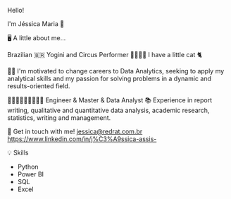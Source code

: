 Hello!

I'm Jéssica Maria 🤗

🖥️ A little about me...

Brazilian 🇧🇷
Yogini and Circus Performer 🧘🏻‍♀️🎪
I have a little cat 🐈

👊🏼 I'm motivated to change careers to Data Analytics,
seeking to apply my analytical skills and my passion for solving problems in a 
dynamic and results-oriented field.

👷🏻‍♀️👩🏻‍🔬👩🏻‍💻 Engineer & Master & Data Analyst
📚 Experience in report writing, qualitative and quantitative data analysis, 
academic research, statistics, writing and management.

🔗 Get in touch with me! 
jessica@redrat.com.br 
https://www.linkedin.com/in/j%C3%A9ssica-assis-

💡 Skills
- Python
- Power BI
- SQL
- Excel



